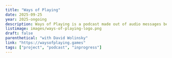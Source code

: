 ```yaml
---
title: "Ways of Playing"
date: 2025-09-25
year: 2025-ongoing
description: Ways of Playing is a podcast made out of audio messages between Pippin Barr and David Wolinsky in almost real time. It's about different ways of playing videogames, starting with *doing nothing*.
listimage: images/ways-of-playing-logo.png
draft: false
parenthetical: "with David Wolinsky"
link: "https://waysofplaying.games"
tags: ["project", "podcast", "inprogress"]
---
```

